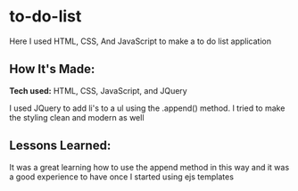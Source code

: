 # to-do-list
Here I used HTML, CSS, And JavaScript to make a to do list application

## How It's Made:

**Tech used:** HTML, CSS, JavaScript, and JQuery

I used JQuery to add li's to a ul using the .append() method. I tried to make the styling clean and modern as well

## Lessons Learned:

It was a great learning how to use the append method in this way and it was a good experience to have once I started using ejs templates
